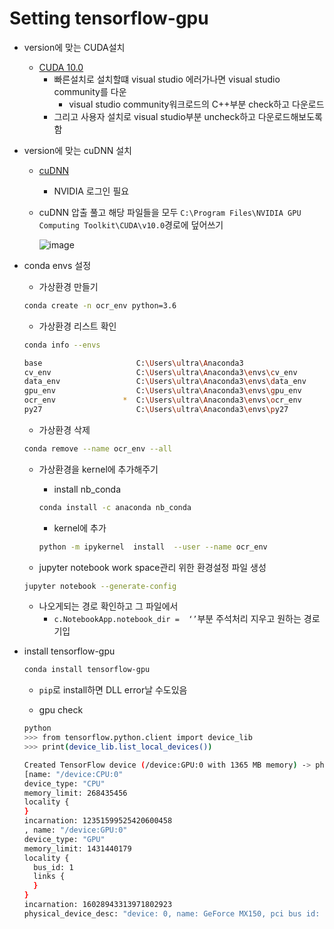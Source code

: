 # Setting tensorflow-gpu

- version에 맞는 CUDA설치

  - [CUDA 10.0](<https://developer.nvidia.com/cuda-10.0-download-archive?target_os=Windows&target_arch=x86_64&target_version=10&target_type=exelocal>)
    - 빠른설치로 설치할떄 visual studio 에러가나면 visual studio community를 다운
      - visual studio community워크로드의 C++부분 check하고 다운로드
    - 그리고 사용자 설치로 visual studio부분 uncheck하고 다운로드해보도록 함

- version에 맞는 cuDNN 설치

  - [cuDNN](<https://developer.nvidia.com/rdp/cudnn-download>)

    - NVIDIA 로그인 필요

  - cuDNN 압출 풀고 해당 파일들을 모두 `C:\Program Files\NVIDIA GPU Computing Toolkit\CUDA\v10.0`경로에 덮어쓰기

    ![image](https://user-images.githubusercontent.com/28910538/58747956-1c44f280-84ad-11e9-827a-445f2a97e73e.png)

- conda envs 설정

  - 가상환경 만들기

  ```bash
  conda create -n ocr_env python=3.6
  ```

  - 가상환경 리스트 확인

  ```bash
  conda info --envs
  
  base                     C:\Users\ultra\Anaconda3
  cv_env                   C:\Users\ultra\Anaconda3\envs\cv_env
  data_env                 C:\Users\ultra\Anaconda3\envs\data_env
  gpu_env                  C:\Users\ultra\Anaconda3\envs\gpu_env
  ocr_env               *  C:\Users\ultra\Anaconda3\envs\ocr_env
  py27                     C:\Users\ultra\Anaconda3\envs\py27
  ```

  - 가상환경 삭제

  ```bash
  conda remove --name ocr_env --all
  ```

  - 가상환경을 kernel에 추가해주기

    - install nb_conda

    ```bash
    conda install -c anaconda nb_conda
    ```

    - kernel에 추가

    ```bash
    python -m ipykernel  install  --user --name ocr_env
    ```

  - jupyter notebook work space관리 위한 환경설정 파일 생성

  ```bash
  jupyter notebook --generate-config
  ```

  - 나오게되는 경로 확인하고 그 파일에서
    - `c.NotebookApp.notebook_dir =  ‘’`부분 주석처리 지우고 원하는 경로 기입

  

- install tensorflow-gpu

  ```bash
  conda install tensorflow-gpu
  ```

  - `pip`로 install하면 DLL error날 수도있음

  - gpu check

  ```bash
  python
  >>> from tensorflow.python.client import device_lib
  >>> print(device_lib.list_local_devices())
  
  Created TensorFlow device (/device:GPU:0 with 1365 MB memory) -> physical GPU (device: 0, name: GeForce MX150, pci bus id: 0000:01:00.0, compute capability: 6.1)
  [name: "/device:CPU:0"
  device_type: "CPU"
  memory_limit: 268435456
  locality {
  }
  incarnation: 12351599525420600458
  , name: "/device:GPU:0"
  device_type: "GPU"
  memory_limit: 1431440179
  locality {
    bus_id: 1
    links {
    }
  }
  incarnation: 16028943313971802923
  physical_device_desc: "device: 0, name: GeForce MX150, pci bus id: 0000:01:00.0, compute capability: 6.1"
  ```

  



